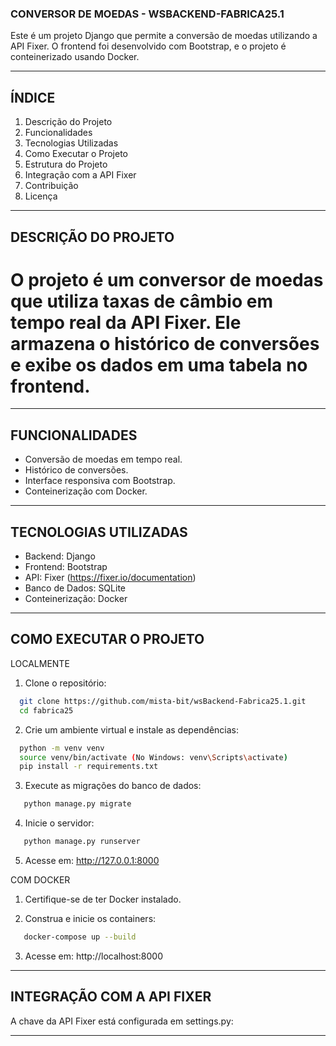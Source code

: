 ### CONVERSOR DE MOEDAS - WSBACKEND-FABRICA25.1

Este é um projeto Django que permite a conversão de moedas utilizando a API Fixer. O frontend foi desenvolvido com Bootstrap, e o projeto é conteinerizado usando Docker.

---

## ÍNDICE
1. Descrição do Projeto
2. Funcionalidades
3. Tecnologias Utilizadas
4. Como Executar o Projeto
5. Estrutura do Projeto
6. Integração com a API Fixer
7. Contribuição
8. Licença

---

## DESCRIÇÃO DO PROJETO

# O projeto é um conversor de moedas que utiliza taxas de câmbio em tempo real da API Fixer. Ele armazena o histórico de conversões e exibe os dados em uma tabela no frontend.

---

## FUNCIONALIDADES

- Conversão de moedas em tempo real.
- Histórico de conversões.
- Interface responsiva com Bootstrap.
- Conteinerização com Docker.

---

## TECNOLOGIAS UTILIZADAS

- Backend: Django
- Frontend: Bootstrap
- API: Fixer (https://fixer.io/documentation)
- Banco de Dados: SQLite
- Conteinerização: Docker

---

## COMO EXECUTAR O PROJETO

LOCALMENTE

 1. Clone o repositório:
 ```bash
   git clone https://github.com/mista-bit/wsBackend-Fabrica25.1.git
   cd fabrica25
   ```

 2. Crie um ambiente virtual e instale as dependências:
 ```bash
   python -m venv venv
   source venv/bin/activate (No Windows: venv\Scripts\activate)
   pip install -r requirements.txt
   ```

3. Execute as migrações do banco de dados:
```bash
   python manage.py migrate
   ```

4. Inicie o servidor:
```bash
   python manage.py runserver
   ```

5. Acesse em: http://127.0.0.1:8000

COM DOCKER

1. Certifique-se de ter Docker instalado.

2. Construa e inicie os containers:
```bash
   docker-compose up --build
   ```

3. Acesse em: http://localhost:8000

---

## INTEGRAÇÃO COM A API FIXER

A chave da API Fixer está configurada em settings.py:

---
